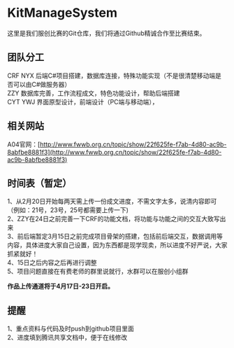 # KitManageSystem

这里是我们服创比赛的Git仓库，我们将通过Github精诚合作至比赛结束。

## 团队分工

CRF NYX 后端C#项目搭建，数据库连接，特殊功能实现（不是很清楚移动端是否可以由C#做服务器）<br>
ZZY 数据库完善，工作流程成文，特色功能设计，帮助后端搭建<br>
CYT YWJ 界面原型设计，前端设计（PC端与移动端），<br>

## 相关网站

A04官网：[http://www.fwwb.org.cn/topic/show/22f625fe-f7ab-4d80-ac9b-8abfbe8881f3](http://www.fwwb.org.cn/topic/show/22f625fe-f7ab-4d80-ac9b-8abfbe8881f3)<br>

## 时间表（暂定）

1、从2月20日开始每两天需上传一份成文进度，不需文字太多，说清内容即可（例如：21号，23号，25号都需要上传一下)<br>
2、ZZY在24日之前完善一下CRF的功能文档，将功能与功能之间的交互大致写出来<br>
3、前后端暂定3月15日之前完成项目骨架的搭建，包括前后端交互，数据调用等内容，具体进度大家自己设置，因为东西都是现学现卖，所以进度不好严说，大家抓紧就好！<br>
4、15日之后内容之后再进行调整<br>
5、项目问题直接在有费老师的群里说就行，水群可以在服创小组群<br>

**作品上传通道将于4月17日-23日开启。<br>**

## 提醒
1、重点资料与代码及时push到github项目里面<br>
2、进度填到腾讯共享文档中，便于在线修改<br>

